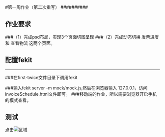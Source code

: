 #第一周作业（第二次重写）
##########
## 作业要求
###（1）完成psd布局，实现3个页面切图呈现
###（2）完成动态切换 发票进度 和 查看物流 这两个页面。

## 配置fekit
--------------
###在first-twice文件目录下调用fekit
                                
###输入fekit server -m mock/mock.js,然后在浏览器输入 127.0.0.1，访问invoiceSchedule.html文件即可。
###移动端的作业，所以需要浏览器开启手机的模式查看。

## 测试
点击![区域](https://github.com/hgonlywj/drag/blob/master/Reconsition/img/%E4%B8%AD%E9%80%9A.png)  
